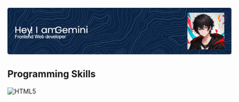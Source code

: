 
![Header](./github-header-image.png)


  
<h2>Programming Skills</h2>

  ![HTML5](https://img.shields.io/badge/html5-%23E34F26.svg?style=for-the-badge&logo=html5&logoColor=white)

  
  
  

  
  

